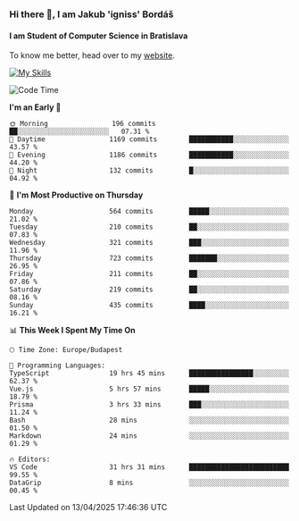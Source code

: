 ### Hi there 👋, I am Jakub 'igniss' Bordáš

#### I am Student of Computer Science in Bratislava
To know me better, head over to my [website](https://bordas.sk).

[![My Skills](https://skillicons.dev/icons?i=js,typescript,html,css,figma,svelte,vue,next,postgresql,nest,express,nodejs)](https://bordas.sk)


<!--START_SECTION:waka-->
![Code Time](http://img.shields.io/badge/Code%20Time-1%2C833%20hrs%2043%20mins-blue)

**I'm an Early 🐤** 

```text
🌞 Morning                196 commits         ██░░░░░░░░░░░░░░░░░░░░░░░   07.31 % 
🌆 Daytime                1169 commits        ███████████░░░░░░░░░░░░░░   43.57 % 
🌃 Evening                1186 commits        ███████████░░░░░░░░░░░░░░   44.20 % 
🌙 Night                  132 commits         █░░░░░░░░░░░░░░░░░░░░░░░░   04.92 % 
```
📅 **I'm Most Productive on Thursday** 

```text
Monday                   564 commits         █████░░░░░░░░░░░░░░░░░░░░   21.02 % 
Tuesday                  210 commits         ██░░░░░░░░░░░░░░░░░░░░░░░   07.83 % 
Wednesday                321 commits         ███░░░░░░░░░░░░░░░░░░░░░░   11.96 % 
Thursday                 723 commits         ███████░░░░░░░░░░░░░░░░░░   26.95 % 
Friday                   211 commits         ██░░░░░░░░░░░░░░░░░░░░░░░   07.86 % 
Saturday                 219 commits         ██░░░░░░░░░░░░░░░░░░░░░░░   08.16 % 
Sunday                   435 commits         ████░░░░░░░░░░░░░░░░░░░░░   16.21 % 
```


📊 **This Week I Spent My Time On** 

```text
🕑︎ Time Zone: Europe/Budapest

💬 Programming Languages: 
TypeScript               19 hrs 45 mins      ████████████████░░░░░░░░░   62.37 % 
Vue.js                   5 hrs 57 mins       █████░░░░░░░░░░░░░░░░░░░░   18.79 % 
Prisma                   3 hrs 33 mins       ███░░░░░░░░░░░░░░░░░░░░░░   11.24 % 
Bash                     28 mins             ░░░░░░░░░░░░░░░░░░░░░░░░░   01.50 % 
Markdown                 24 mins             ░░░░░░░░░░░░░░░░░░░░░░░░░   01.29 % 

🔥 Editors: 
VS Code                  31 hrs 31 mins      █████████████████████████   99.55 % 
DataGrip                 8 mins              ░░░░░░░░░░░░░░░░░░░░░░░░░   00.45 % 
```


 Last Updated on 13/04/2025 17:46:36 UTC
<!--END_SECTION:waka-->
